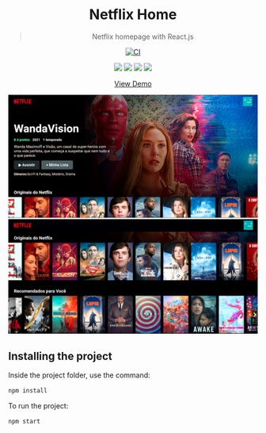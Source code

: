 <div align="center">
  
# Netflix Home
> Netflix homepage with React.js 

[![CI](https://github.com/LucasAlvaresA/netflix-clone/actions/workflows/gh-pages.yml/badge.svg)](https://github.com/LucasAlvaresA/netflix-clone/actions/workflows/gh-pages.yml)
  
<div>
  <img src="https://img.shields.io/badge/react%20-%2320232a.svg?&style=for-the-badge&logo=react&logoColor=%2361DAFB" />
  <img src="https://img.shields.io/badge/HTML5-E34F26?style=for-the-badge&logo=html5&logoColor=white"/>
  <img src="https://img.shields.io/badge/CSS3-1572B6?style=for-the-badge&logo=css3&logoColor=white" />
  <img src="https://img.shields.io/badge/JavaScript-323330?style=for-the-badge&logo=javascript&logoColor=F7DF1E"/>
</div>

[View Demo](https://lucasalvaresa.github.io/netflix-clone/#/)

</div>

![](image1.png) 
![](image2.png) 

## Installing the project

Inside the project folder, use the command:

```sh
npm install 
```

To run the project:

```sh
npm start
```
